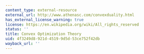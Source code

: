 ```yaml
---
content_type: external-resource
external_url: http://www.athenasc.com/convexduality.html
has_external_license_warning: true
license: https://en.wikipedia.org/wiki/All_rights_reserved
status: ''
title: Convex Optimization Theory
uid: 4f3249d8-921d-4519-9d5d-53ce752f42db
wayback_url: ''
---
```

